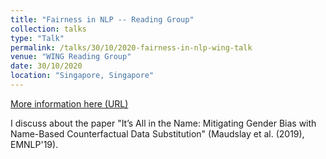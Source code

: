 ```yaml
---
title: "Fairness in NLP -- Reading Group"
collection: talks
type: "Talk"
permalink: /talks/30/10/2020-fairness-in-nlp-wing-talk
venue: "WING Reading Group"
date: 30/10/2020
location: "Singapore, Singapore"
---
```


[More information here (URL)](https://www.youtube.com/live/COPLeSQ6OAw?si=61TxFeBHRSrlB-8K)

I discuss about the paper &quot;It’s All in the Name: Mitigating Gender Bias with Name-Based Counterfactual Data Substitution&quot; (Maudslay et al. (2019), EMNLP&apos;19).
